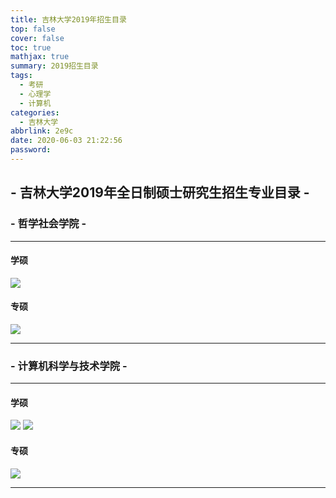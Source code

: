 ```yaml
---
title: 吉林大学2019年招生目录
top: false
cover: false
toc: true
mathjax: true
summary: 2019招生目录
tags:
  - 考研
  - 心理学
  - 计算机
categories:
  - 吉林大学
abbrlink: 2e9c
date: 2020-06-03 21:22:56
password:
---
```

## - 吉林大学2019年全日制硕士研究生招生专业目录 - 
### - 哲学社会学院 -
***
#### 学硕
![](学硕.png)
#### 专硕
![](专硕.png)
***
### - 计算机科学与技术学院 -
***
#### 学硕
![](计算机学硕1.png)
![](计算机学硕2.png)
#### 专硕
![](计算机专硕.png)
***